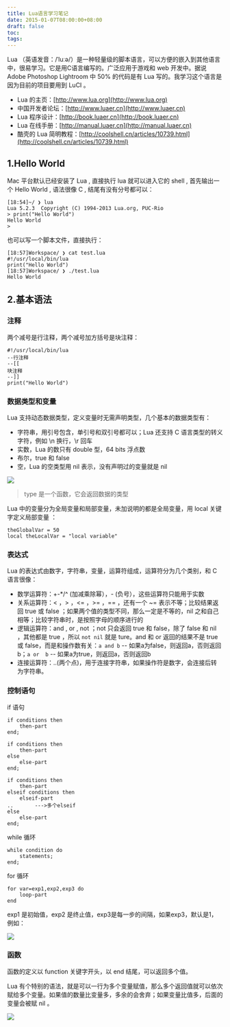```yaml
---
title: Lua语言学习笔记
date: 2015-01-07T08:00:00+08:00
draft: false
toc:
tags:
---
```



Lua （英语发音：/ˈluːə/）是一种轻量级的脚本语言，可以方便的嵌入到其他语言中，很易学习。它是用C语言编写的。广泛应用于游戏和 web 开发中。据说 Adobe Photoshop Lightroom 中 50% 的代码是有 Lua 写的。我学习这个语言是因为目前的项目要用到 LuCI 。

* Lua 的主页：[http://www.lua.org](http://www.lua.org)
* 中国开发者论坛：[http://www.luaer.cn](http://www.luaer.cn)
* Lua 程序设计：[http://book.luaer.cn](http://book.luaer.cn)
* Lua 在线手册：[http://manual.luaer.cn](http://manual.luaer.cn)
* 酷壳的 Lua 简明教程：[http://coolshell.cn/articles/10739.html](http://coolshell.cn/articles/10739.html)

## 1.Hello World

Mac 平台默认已经安装了 Lua , 直接执行 lua 就可以进入它的 shell , 首先输出一个 Hello World , 语法很像 C , 结尾有没有分号都可以：

	[18:54]~/ ❯ lua
	Lua 5.2.3  Copyright (C) 1994-2013 Lua.org, PUC-Rio
	> print("Hello World")
	Hello World
	> 


也可以写一个脚本文件，直接执行：

	[18:57]Workspace/ ❯ cat test.lua 
	#!/usr/local/bin/lua
	print("Hello World")
	[18:57]Workspace/ ❯ ./test.lua 
	Hello World


## 2.基本语法

### 注释

两个减号是行注释，两个减号加方括号是块注释：

	#!/usr/local/bin/lua
	--行注释
	--[[
	块注释
	--]]
	print("Hello World")


### 数据类型和变量

Lua 支持动态数据类型，定义变量时无需声明类型，几个基本的数据类型有：

* 字符串，用引号包含，单引号和双引号都可以；Lua 还支持 C 语言类型的转义字符，例如 \n 换行，\r 回车
* 实数，Lua 的数只有 double 型，64 bits 浮点数
* 布尔，true 和 false
* 空，Lua 的空类型用 nil 表示，没有声明过的变量就是 nil

![](/images/2015-01-07/2015-01-07_1.JPG)

> type 是一个函数，它会返回数据的类型


Lua 中的变量分为全局变量和局部变量，未加说明的都是全局变量，用 local 关键字定义局部变量 ：

	theGlobalVar = 50
	local theLocalVar = "local variable"
	
	
### 表达式

Lua 的表达式由数字，字符串，变量，运算符组成，运算符分为几个类别，和 C 语言很像：

* 数学运算符：+-*/^ (加减乘除幂），- (负号），这些运算符只能用于实数
* 关系运算符：< ，> ，<= ，>= ，== ，还有一个 ~= 表示不等；比较结果返回 true 或 false ；如果两个值的类型不同，那么一定是不等的，nil 之和自己相等；比较字符串时，是按照字母的顺序进行的
* 逻辑运算符：and , or , not ；not 只会返回 true 和 false，除了 false 和 nil ，其他都是 true ，所以 `not nil` 就是 ture。and 和 or 返回的结果不是 true 或 false，而是和操作数有关：`a and b` -- 如果a为false，则返回a，否则返回b；`a or  b` -- 如果a为true，则返回a，否则返回b
* 连接运算符：..(两个点)，用于连接字符串，如果操作符是数字，会连接后转为字符串。

### 控制语句

if 语句

	if conditions then
		then-part
	end;
	
	if conditions then
		then-part
	else
		else-part
	end;
	
	if conditions then
		then-part
	elseif conditions then
		elseif-part
	..       --->多个elseif
	else
		else-part
	end;

while 循环

	while condition do
	    statements;
	end;
	
for 循环

	for var=exp1,exp2,exp3 do
		loop-part
	end
	
exp1 是初始值，exp2 是终止值，exp3是每一步的间隔，如果exp3，默认是1，例如：

![](/images/2015-01-07/2015-01-07_2.JPG)

### 函数

函数的定义以 function 关键字开头，以 end 结尾，可以返回多个值。

Lua 有个特别的语法，就是可以一行为多个变量赋值，那么多个返回值就可以依次赋给多个变量。如果值的数量比变量多，多余的会舍弃；如果变量比值多，后面的变量会被赋 nil 。

![](/images/2015-01-07/2015-01-07_3.JPG)

